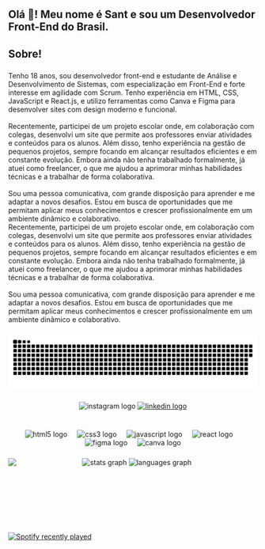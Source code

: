 <h2 align="left">Olá 👋! Meu nome é Sant e sou um Desenvolvedor Front-End do Brasil.</h2>

###

<h2 align="left">Sobre!</h2>

###

<p align="left">Tenho 18 anos, sou desenvolvedor front-end e estudante de Análise e Desenvolvimento de Sistemas, com especialização em Front-End e forte interesse em agilidade com Scrum. Tenho experiência em HTML, CSS, JavaScript e React.js, e utilizo ferramentas como Canva e Figma para desenvolver sites com design moderno e funcional.<br><br>Recentemente, participei de um projeto escolar onde, em colaboração com colegas, desenvolvi um site que permite aos professores enviar atividades e conteúdos para os alunos. Além disso, tenho experiência na gestão de pequenos projetos, sempre focando em alcançar resultados eficientes e em constante evolução. Embora ainda não tenha trabalhado formalmente, já atuei como freelancer, o que me ajudou a aprimorar minhas habilidades técnicas e a trabalhar de forma colaborativa.<br><br>Sou uma pessoa comunicativa, com grande disposição para aprender e me adaptar a novos desafios. Estou em busca de oportunidades que me permitam aplicar meus conhecimentos e crescer profissionalmente em um ambiente dinâmico e colaborativo.<br>Recentemente, participei de um projeto escolar onde, em colaboração com colegas, desenvolvi um site que permite aos professores enviar atividades e conteúdos para os alunos. Além disso, tenho experiência na gestão de pequenos projetos, sempre focando em alcançar resultados eficientes e em constante evolução. Embora ainda não tenha trabalhado formalmente, já atuei como freelancer, o que me ajudou a aprimorar minhas habilidades técnicas e a trabalhar de forma colaborativa.<br><br>Sou uma pessoa comunicativa, com grande disposição para aprender e me adaptar a novos desafios. Estou em busca de oportunidades que me permitam aplicar meus conhecimentos e crescer profissionalmente em um ambiente dinâmico e colaborativo.</p>

###

<img src="https://raw.githubusercontent.com/SantxDeveloper/SantxDeveloper/output/snake.svg" alt="Snake animation" />

###

<div align="center">
  <img src="https://img.shields.io/static/v1?message=Instagram&logo=instagram&label=&color=E4405F&logoColor=white&labelColor=&style=for-the-badge" height="35" alt="instagram logo"  />
  <a href="https://www.linkedin.com/in/devsant/" target="_blank">
    <img src="https://img.shields.io/static/v1?message=LinkedIn&logo=linkedin&label=&color=0077B5&logoColor=white&labelColor=&style=for-the-badge" height="35" alt="linkedin logo"  />
  </a>
</div>

###

<br clear="both">

<div align="center">
  <img src="https://cdn.jsdelivr.net/gh/devicons/devicon/icons/html5/html5-original.svg" height="30" alt="html5 logo"  />
  <img width="12" />
  <img src="https://cdn.jsdelivr.net/gh/devicons/devicon/icons/css3/css3-original.svg" height="30" alt="css3 logo"  />
  <img width="12" />
  <img src="https://cdn.jsdelivr.net/gh/devicons/devicon/icons/javascript/javascript-original.svg" height="30" alt="javascript logo"  />
  <img width="12" />
  <img src="https://cdn.jsdelivr.net/gh/devicons/devicon/icons/react/react-original.svg" height="30" alt="react logo"  />
  <img width="12" />
  <img src="https://cdn.jsdelivr.net/gh/devicons/devicon/icons/figma/figma-original.svg" height="30" alt="figma logo"  />
  <img width="12" />
  <img src="https://cdn.jsdelivr.net/gh/devicons/devicon/icons/canva/canva-original.svg" height="30" alt="canva logo"  />
</div>

###

<img align="left" height="150" src="https://media.giphy.com/media/bGgsc5mWoryfgKBx1u/giphy.gif?cid=ecf05e4716k8nqi4aqace6daem6tqvio1umof6mk0htps2tw&ep=v1_gifs_search&rid=giphy.gif&ct=g"  />

###

<div align="center">
  <img src="https://github-readme-stats.vercel.app/api?username=SantxDeveloper&hide_title=false&hide_rank=false&show_icons=true&include_all_commits=false&count_private=true&disable_animations=false&theme=tokyonight&locale=en&hide_border=true" height="150" alt="stats graph"  />
  <img src="https://github-readme-stats.vercel.app/api/top-langs?username=SantxDeveloper&locale=en&hide_title=false&layout=compact&card_width=320&langs_count=5&theme=tokyonight&hide_border=true" height="150" alt="languages graph"  />
</div>

###

<br clear="both">

<div align="left">
  <a href="https://open.spotify.com/user/31dvrydx4b5j6ztcnqzhllhkapvu">
    <img src="https://spotify-recently-played-readme.vercel.app/api?user=31dvrydx4b5j6ztcnqzhllhkapvu&width=1000" alt="Spotify recently played"  />
  </a>
</div>


###
